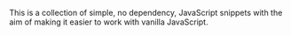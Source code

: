 This is a collection of simple, no dependency, JavaScript snippets with the aim
of making it easier to work with vanilla JavaScript.